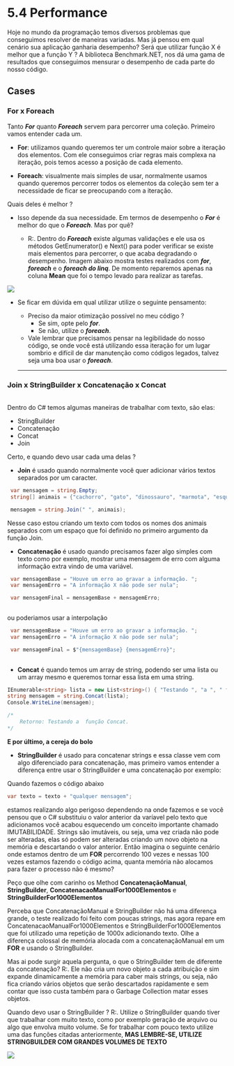 # 5.4 Performance

Hoje no mundo da programação temos diversos problemas que conseguimos resolver de maneiras variadas. Mas já pensou em qual cenário sua aplicação ganharia desempenho? Será que utilizar função X é melhor que a função Y ? A biblioteca Benchmark.NET, nos dá uma gama de resultados que conseguimos mensurar o desempenho de cada parte do nosso código.

## **Cases**

### **For x Foreach**

Tanto **_For_** quanto **_Foreach_** servem para percorrer uma coleção. Primeiro vamos entender cada um.

- **For**: utilizamos quando queremos ter um controle maior sobre a iteração dos elementos. Com ele conseguimos criar regras mais complexa na iteração, pois temos acesso a posição de cada elemento.

- **Foreach**: visualmente mais simples de usar, normalmente usamos quando queremos percorrer todos os elementos da coleção sem ter a necessidade de ficar se preocupando com a iteração.

Quais deles é melhor ?

- Isso depende da sua necessidade. Em termos de desempenho o **_For_** é melhor do que o **_Foreach_**. Mas por quê?

    - R:. Dentro do **_Foreach_** existe algumas validações e ele usa os métodos GetEnumerator() e Next() para poder verificar se existe mais elementos para percorrer, o que acaba degradando o desempenho. Imagem abaixo mostra testes realizados com **_for_**, **_foreach_** e o **_foreach do linq_**. De momento reparemos apenas na coluna **Mean** que foi o tempo levado para realizar as tarefas.

<img loading="lazy" src="https://s3.us-west-2.amazonaws.com/secure.notion-static.com/7d8507d0-3cc0-4357-b90f-1ee62713e97c/Untitled.png?X-Amz-Algorithm=AWS4-HMAC-SHA256&X-Amz-Content-Sha256=UNSIGNED-PAYLOAD&X-Amz-Credential=AKIAT73L2G45EIPT3X45%2F20220509%2Fus-west-2%2Fs3%2Faws4_request&X-Amz-Date=20220509T234202Z&X-Amz-Expires=86400&X-Amz-Signature=50afc20809665452a7aa1d3c50421094d0e6d9e7f5c099e7e19ad44010231c8a&X-Amz-SignedHeaders=host&response-content-disposition=filename%20%3D%22Untitled.png%22&x-id=GetObject">

- Se ficar em dúvida em qual utilizar utilize o seguinte pensamento:
    - Preciso da maior otimização possível no meu código ?
        - Se sim, opte pelo **_for_**.
        - Se não, utilize o **_foreach_**.
    - Vale lembrar que precisamos pensar na legibilidade do nosso código, se onde você está utilizando essa iteração for um lugar sombrio e difícil de dar manutenção como códigos legados, talvez seja uma boa usar o **_foreach_**.

    -------

### **Join x StringBuilder x Concatenação x Concat**
<br>
Dentro do C# temos algumas maneiras de trabalhar com texto, são elas:

- StringBuilder
- Concatenação
- Concat
- Join

Certo, e quando devo usar cada uma delas ?

- **Join** é usado quando normalmente você quer adicionar vários textos separados por um caracter. 

```csharp
 var mensagem = string.Empty;
 string[] animais = {"cachorro", "gato", "dinossauro", "marmota", "esquilo"};

 mensagem = string.Join(" ", animais);
```
Nesse caso estou criando um texto com todos os nomes dos animais separados com um espaço que foi definido no primeiro argumento da função Join.

- **Concatenação** é usado quando precisamos fazer algo simples com texto como por exemplo, mostrar uma mensagem de erro com alguma informação extra vindo de uma variável.

```csharp
 var mensagemBase = "Houve um erro ao gravar a informação. ";
 var mensagemErro = "A informação X não pode ser nula";

 var mensagemFinal = mensagemBase + mensagemErro;
 
```
ou poderiamos usar a interpolação

```csharp
 var mensagemBase = "Houve um erro ao gravar a informação. ";
 var mensagemErro = "A informação X não pode ser nula";

 var mensagemFinal = $"{mensagemBase} {mensagemErro}";
 
```

- **Concat** é quando temos um array de string, podendo ser uma lista ou um array mesmo e queremos tornar essa lista em uma string.

```csharp
IEnumerable<string> lista = new List<string>() { "Testando ", "a ", " função", " Concat."};
string mensagem = string.Concat(lista);
Console.WriteLine(mensagem);

/*
    Retorno: Testando a  função Concat.
*/
```
**E por último, a cereja do bolo**

- **StringBuilder** é usado para concatenar strings e essa classe vem com algo diferenciado para concatenação, mas primeiro vamos entender a diferença entre usar o StringBuilder e uma concatenação por exemplo:

Quando fazemos o código abaixo

```csharp
var texto = texto + "qualquer mensagem";
```
estamos realizando algo perigoso dependendo na onde fazemos e se você pensou que o C# substituiu o valor anterior da varíavel pelo texto que adicionamos você acabou esquecendo um conceito importante chamado IMUTABILIDADE. Strings são imutáveis, ou seja, uma vez criada não pode ser alteradas, elas só podem ser alteradas criando um novo objeto na memória e descartando o valor anterior. Então imagina o seguinte cenário onde estamos dentro de um **FOR** percorrendo 100 vezes e nessas 100 vezes estamos fazendo o código acima, quanta memória não alocamos para fazer o processo não é mesmo? 

Peço que olhe com carinho os Method **ConcatenaçãoManual**, **StringBuilder**, **ConcatenacaoManualFor1000Elementos** e **StringBuilderFor1000Elementos**

Perceba que ConcatenaçãoManual e StringBuilder não há uma diferença grande, o teste realizado foi feito com poucas strings, mas agora repare em ConcatenacaoManualFor1000Elementos e StringBuilderFor1000Elementos que foi utilizado uma repetição de 1000x adicionando texto. Olhe a diferença colossal de memória alocada com a concatenaçãoManual em um **FOR** e usando o StringBuilder.

Mas ai pode surgir aquela pergunta, o que o StringBuilder tem de diferente da concatenação?
R:. Ele não cria um novo objeto a cada atribuição e sim expande dinamicamente a memória para caber mais strings, ou seja, não fica criando vários objetos que serão descartados rapidamente e sem contar que isso custa também para o Garbage Collection matar esses objetos.

Quando devo usar o StringBuilder ?
R:. Utilize o StringBuilder quando tiver que trabalhar com muito texto, como por exemplo geração de arquivo ou algo que envolva muito volume. Se for trabalhar com pouco texto utilize uma das funções citadas anteriormente, **MAS LEMBRE-SE, UTILIZE STRINGBUILDER COM GRANDES VOLUMES DE TEXTO**

<img loading="lazy" src="https://s3.us-west-2.amazonaws.com/secure.notion-static.com/989aad6e-a2e0-4255-9d90-1416d01ce9f0/Untitled.png?X-Amz-Algorithm=AWS4-HMAC-SHA256&X-Amz-Content-Sha256=UNSIGNED-PAYLOAD&X-Amz-Credential=AKIAT73L2G45EIPT3X45%2F20220512%2Fus-west-2%2Fs3%2Faws4_request&X-Amz-Date=20220512T012415Z&X-Amz-Expires=86400&X-Amz-Signature=e093c4030bfd8a9592788e3358ed43f1bb209c50e5d9ff2989f754fed032189d&X-Amz-SignedHeaders=host&response-content-disposition=filename%20%3D%22Untitled.png%22&x-id=GetObject">